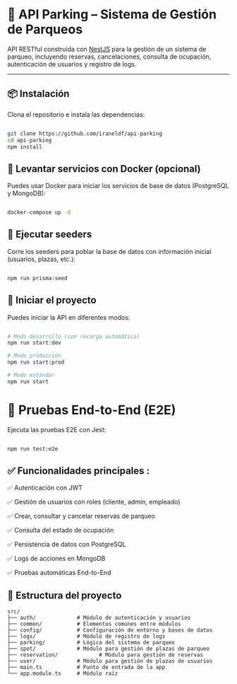 # 🚗 API Parking – Sistema de Gestión de Parqueos

API RESTful construida con [NestJS](https://nestjs.com/) para la gestión de un sistema de parqueo, incluyendo reservas, cancelaciones, consulta de ocupación, autenticación de usuarios y registro de logs.

---

## 📦 Instalación

Clona el repositorio e instala las dependencias:
```bash

git clone https://github.com/iraneldf/api-parking
cd api-parking
npm install
```
## 🐳 Levantar servicios con Docker (opcional)
Puedes usar Docker para iniciar los servicios de base de datos (PostgreSQL y MongoDB):
```bash

docker-compose up -d
```
## 🌱 Ejecutar seeders
Corre los seeders para poblar la base de datos con información inicial (usuarios, plazas, etc.):
```bash

npm run prisma:seed
```
## 🚀 Iniciar el proyecto
Puedes iniciar la API en diferentes modos:

```bash

# Modo desarrollo (con recarga automática)
npm run start:dev

# Modo producción
npm run start:prod

# Modo estándar
npm run start
```
# 🧪 Pruebas End-to-End (E2E)
Ejecuta las pruebas E2E con Jest:
```bash

npm run test:e2e
```

## ✅ Funcionalidades principales :


✅ Autenticación con JWT

✅ Gestión de usuarios con roles (cliente, admin, empleado)

✅ Crear, consultar y cancelar reservas de parqueo

✅ Consulta del estado de ocupación

✅ Persistencia de datos con PostgreSQL

✅ Logs de acciones en MongoDB

✅ Pruebas automáticas End-to-End

## 📁 Estructura del proyecto

```plaintext
src/
├── auth/             # Módulo de autenticación y usuarios
├── common/           # Elementos comunes entre módulos
├── config/           # Configuración de entorno y bases de datos
├── logs/             # Módulo de registro de logs
├── parking/          # Lógica del sistema de parqueo
├── spot/             # Módulo para gestión de plazas de parqueo
├── reservation/             # Módulo para gestión de reservas
├── user/             # Módulo para gestión de plazas de usuarios
├── main.ts           # Punto de entrada de la app
└── app.module.ts     # Módulo raíz
```
